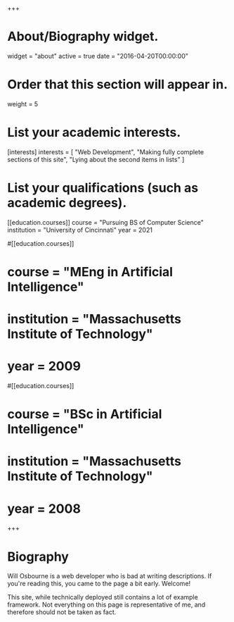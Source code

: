 +++
# About/Biography widget.
widget = "about"
active = true
date = "2016-04-20T00:00:00"

# Order that this section will appear in.
weight = 5

# List your academic interests.
[interests]
  interests = [
    "Web Development",
    "Making fully complete sections of this site",
    "Lying about the second items in lists"
  ]

# List your qualifications (such as academic degrees).
[[education.courses]]
  course = "Pursuing BS of Computer Science"
  institution = "University of Cincinnati"
  year = 2021

#[[education.courses]]
#  course = "MEng in Artificial Intelligence"
#  institution = "Massachusetts Institute of Technology"
#  year = 2009

#[[education.courses]]
#  course = "BSc in Artificial Intelligence"
#  institution = "Massachusetts Institute of Technology"
#  year = 2008
 
+++

# Biography

Will Osbourne is a web developer who is bad at writing descriptions. If you're reading this, you came to the page a bit early. Welcome!

This site, while technically deployed still contains a lot of example framework. Not everything on this page is representative of me, and therefore should not be taken as fact. 
